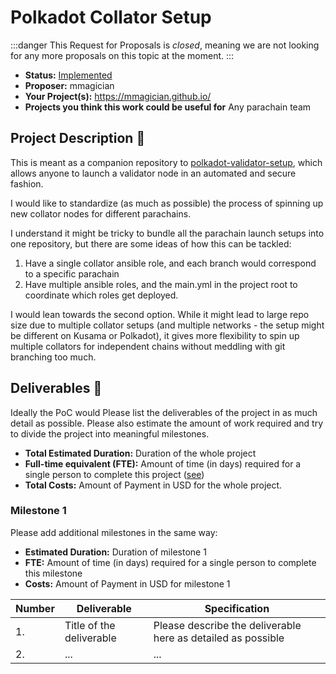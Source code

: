 # Polkadot Collator Setup

:::danger
This Request for Proposals is _closed_, meaning we are not looking for any more proposals on this topic at the moment.
:::

- **Status:** [Implemented](https://github.com/w3f/Grants-Program/blob/master/applications/unified_collator_node_deployment.md)
- **Proposer:** mmagician
- **Your Project(s):** https://mmagician.github.io/
- **Projects you think this work could be useful for** Any parachain team

## Project Description :page_facing_up:

This is meant as a companion repository to [polkadot-validator-setup](https://github.com/w3f/polkadot-validator-setup), which allows anyone to launch a validator node in an automated and secure fashion.

I would like to standardize (as much as possible) the process of spinning up new collator nodes for different parachains.

I understand it might be tricky to bundle all the parachain launch setups into one repository, but there are some ideas of how this can be tackled:

1. Have a single collator ansible role, and each branch would correspond to a specific parachain
2. Have multiple ansible roles, and the main.yml in the project root to coordinate which roles get deployed.

I would lean towards the second option. While it might lead to large repo size due to multiple collator setups (and multiple networks - the setup might be different on Kusama or Polkadot), it gives more flexibility to spin up multiple collators for independent chains without meddling with git branching too much.

## Deliverables :nut_and_bolt:

Ideally the PoC would
Please list the deliverables of the project in as much detail as possible. Please also estimate the amount of work required and try to divide the project into meaningful milestones.

- **Total Estimated Duration:** Duration of the whole project
- **Full-time equivalent (FTE):**  Amount of time (in days) required for a single person to complete this project ([see](https://en.wikipedia.org/wiki/Full-time_equivalent))
- **Total Costs:** Amount of Payment in USD for the whole project.

### Milestone 1

Please add additional milestones in the same way:
- **Estimated Duration:** Duration of milestone 1
- **FTE:**  Amount of time (in days) required for a single person to complete this milestone
- **Costs:** Amount of Payment in USD for milestone 1


| Number | Deliverable | Specification |
| ------------- | ------------- | ------------- |
| 1. | Title of the deliverable | Please describe the deliverable here as detailed as possible |  
| 2.  | ... |...|
